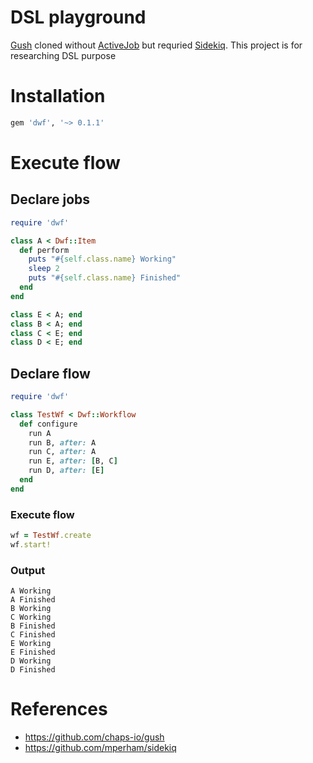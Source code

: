 # DSL playground
[Gush](https://github.com/chaps-io/gush) cloned without [ActiveJob](https://guides.rubyonrails.org/active_job_basics.html) but requried [Sidekiq](https://github.com/mperham/sidekiq). This project is for researching DSL purpose

# Installation
```ruby
gem 'dwf', '~> 0.1.1'
```
# Execute flow
## Declare jobs

```ruby
require 'dwf'

class A < Dwf::Item
  def perform
    puts "#{self.class.name} Working"
    sleep 2
    puts "#{self.class.name} Finished"
  end
end

class E < A; end
class B < A; end
class C < E; end
class D < E; end
```

## Declare flow
```ruby
require 'dwf'

class TestWf < Dwf::Workflow
  def configure
    run A
    run B, after: A
    run C, after: A
    run E, after: [B, C]
    run D, after: [E]
  end
end

```

### Execute flow
```ruby
wf = TestWf.create
wf.start!
```

### Output
```
A Working
A Finished
B Working
C Working
B Finished
C Finished
E Working
E Finished
D Working
D Finished
```

# References
- https://github.com/chaps-io/gush
- https://github.com/mperham/sidekiq
